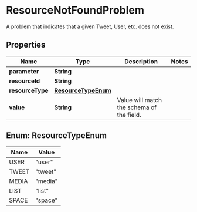 

# ResourceNotFoundProblem

A problem that indicates that a given Tweet, User, etc. does not exist.

## Properties

| Name | Type | Description | Notes |
|------------ | ------------- | ------------- | -------------|
|**parameter** | **String** |  |  |
|**resourceId** | **String** |  |  |
|**resourceType** | [**ResourceTypeEnum**](#ResourceTypeEnum) |  |  |
|**value** | **String** | Value will match the schema of the field. |  |



## Enum: ResourceTypeEnum

| Name | Value |
|---- | -----|
| USER | &quot;user&quot; |
| TWEET | &quot;tweet&quot; |
| MEDIA | &quot;media&quot; |
| LIST | &quot;list&quot; |
| SPACE | &quot;space&quot; |



